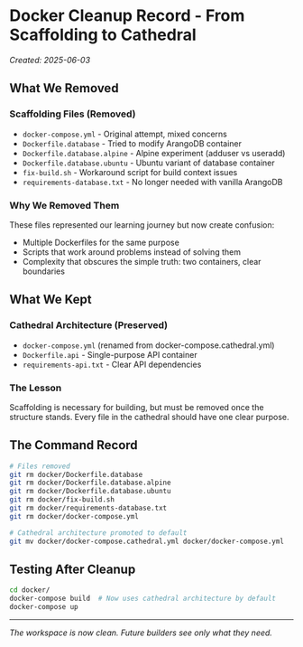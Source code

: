 # Docker Cleanup Record - From Scaffolding to Cathedral
*Created: 2025-06-03*

## What We Removed

### Scaffolding Files (Removed)
- `docker-compose.yml` - Original attempt, mixed concerns
- `Dockerfile.database` - Tried to modify ArangoDB container
- `Dockerfile.database.alpine` - Alpine experiment (adduser vs useradd)
- `Dockerfile.database.ubuntu` - Ubuntu variant of database container
- `fix-build.sh` - Workaround script for build context issues
- `requirements-database.txt` - No longer needed with vanilla ArangoDB

### Why We Removed Them
These files represented our learning journey but now create confusion:
- Multiple Dockerfiles for the same purpose
- Scripts that work around problems instead of solving them
- Complexity that obscures the simple truth: two containers, clear boundaries

## What We Kept

### Cathedral Architecture (Preserved)
- `docker-compose.yml` (renamed from docker-compose.cathedral.yml)
- `Dockerfile.api` - Single-purpose API container
- `requirements-api.txt` - Clear API dependencies

### The Lesson
Scaffolding is necessary for building, but must be removed once the structure stands. 
Every file in the cathedral should have one clear purpose.

## The Command Record
```bash
# Files removed
git rm docker/Dockerfile.database
git rm docker/Dockerfile.database.alpine  
git rm docker/Dockerfile.database.ubuntu
git rm docker/fix-build.sh
git rm docker/requirements-database.txt
git rm docker/docker-compose.yml

# Cathedral architecture promoted to default
git mv docker/docker-compose.cathedral.yml docker/docker-compose.yml
```

## Testing After Cleanup
```bash
cd docker/
docker-compose build  # Now uses cathedral architecture by default
docker-compose up
```

---
*The workspace is now clean. Future builders see only what they need.*
